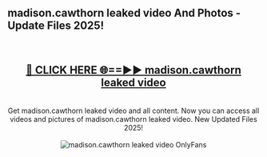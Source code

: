 <h2>madison.cawthorn leaked video And Photos - Update Files 2025!</h2>
<br>
<div align="center">
<h2><a href="https://top-ai-tools.click/QrbHav" rel="nofollow">🔴 CLICK HERE 🌐==►► madison.cawthorn leaked video</a></h2>
<br>
Get madison.cawthorn leaked video and all content. Now you can access all videos and pictures of madison.cawthorn leaked video. New Updated Files 2025!
<br>
<br>
<a href="https://top-ai-tools.click/QrbHav" rel="nofollow" data-target="animated-image.originalLink"><img src="https://i.ibb.co.com/WyWwxjT/player-gif2.gif" alt="madison.cawthorn leaked video OnlyFans" style="max-width: 100%; display: inline-block;" data-target="animated-image.originalImage"></a>
</div>
<br>